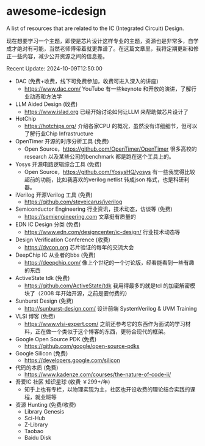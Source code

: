 # awesome-icdesign

A list of resources that are related to the IC (Integrated Circuit) Design.

现在想要学习一个主题，即使是芯片设计这样专业的主题，资源也是非常多，自学成才绝对有可能，当然老师傅带着就更靠谱了。在这篇文章里，我将定期更新和修正一些内容，减少公开资源之间的信息差。

Recent Update: 2024-10-09T12:50:00

- DAC (免费+收费，线下可免费参加，收费可进入深入的讲座)
  * https://www.dac.com/ YouTube 有一些keynote 和开放的演讲，了解行业动态和方法学
- LLM Aided Design (收费)
  * https://www.islad.org  已经开始讨论如何让LLM 来帮助做芯片设计了 
- HotChip
  * https://hotchips.org/ 介绍各家CPU 的概况，虽然没有详细细节，但可以了解行业Chip Infrastructure
- OpenTimer 开源的时序分析工具 (免费)
  * Open Source，https://github.com/OpenTimer/OpenTimer 很多高校的research 以及某些公司的benchmark 都是跑在这个工具上的。
- Yosys 开源电路逻辑综合工具 (免费)
  * Open Source，https://github.com/YosysHQ/yosys 有一些我觉得比较超前的功能，比如我喜欢的verilog netlist 转成json 格式，也是科研利器。
- iVerilog 开源Verilog 工具 (免费)
  * https://github.com/steveicarus/iverilog
- Semiconductor Engineering 行业资讯，技术动态，访谈等 (免费)
  * https://semiengineering.com 文章挺有质量的
- EDN IC Design 分类 (免费)
  * https://www.edn.com/designcenter/ic-design/ 行业技术动态等
- Design Verification Conference (收费)
  * https://dvcon.org 芯片验证的每年的交流大会
- DeepChip IC 从业者的bbs (免费)
  * https://deepchip.com/ 像上个世纪的一个讨论版，经看能看到一些有趣的东西
- ActiveState tdk (免费)
  * https://github.com/ActiveState/tdk 我用得最多的就是tcl 的加密解密模块了（2008 年开始开源，之前是要付费的）
- Sunburst Design (免费)
  * http://sunburst-design.com/ 设计前端 SystemVerilog & UVM Training
- VLSI 博客 (免费)
  * https://www.vlsi-expert.com/ 之前还参考它的东西作为面试的学习材料，正在做一个类似于这个博客的东西，更符合现代的框架。
- Google Open Source PDK (免费)
  * https://github.com/google/open-source-pdks
- Google Silicon (免费)
  * https://developers.google.com/silicon
- 代码的本质 (免费)
  * https://www.kadenze.com/courses/the-nature-of-code-ii/
- 吾爱IC 社区 知识星球 (收费 ￥299+/年)
  * 知乎上也有专栏，以物理实现为主，社区也开设收费的理论结合实践的课程，就业班等
- 资源 Hunting (免费/收费)
  * Library Genesis
  * Sci-Hub
  * Z-Library
  * Taobao
  * Baidu Disk
